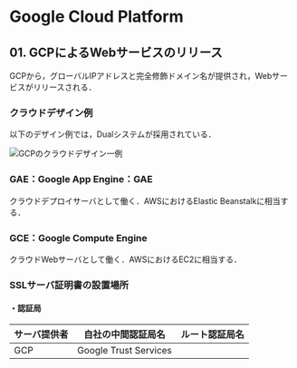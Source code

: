 # Google Cloud Platform

## 01. GCPによるWebサービスのリリース

GCPから，グローバルIPアドレスと完全修飾ドメイン名が提供され，Webサービスがリリースされる．

### クラウドデザイン例

以下のデザイン例では，Dualシステムが採用されている．

![GCPのクラウドデザイン一例](https://raw.githubusercontent.com/hiroki-it/tech-notebook/master/images/GCPのクラウドデザイン一例.png)

### GAE：Google App Engine：GAE

クラウドデプロイサーバとして働く．AWSにおけるElastic Beanstalkに相当する．



### GCE：Google Compute Engine

クラウドWebサーバとして働く．AWSにおけるEC2に相当する．



### SSLサーバ証明書の設置場所

#### ・認証局

| サーバ提供者 | 自社の中間認証局名    | ルート認証局名 |
| ------------ | --------------------- | -------------- |
| GCP          | Google Trust Services |                |